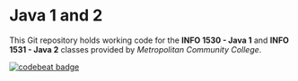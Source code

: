 # Java 1 and 2

This Git repository holds working code for the **INFO 1530 - Java 1** and **INFO 1531 - Java 2** classes provided by *Metropolitan Community College*.

[![codebeat badge](https://codebeat.co/badges/5c68aa1d-280d-401f-bf1f-29ce44acb416)](https://codebeat.co/projects/github-com-carterbrehm-metro-java-master)
